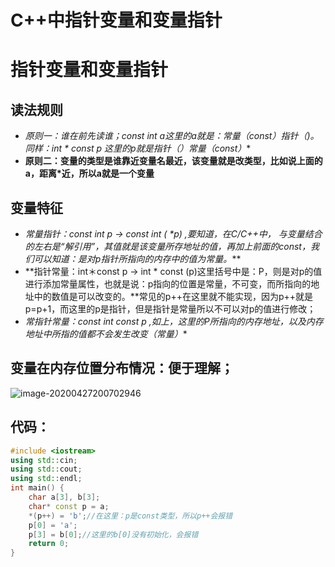 # C++中指针变量和变量指针


# **指针变量和变量指针**

## **读法规则**

- **原则一：谁在前先读谁；const int* a这里的a就是：常量（const）指针（*)。同样：int * const p 这里的p就是指针（*）常量（const）**
- **原则二：变量的类型是谁靠近变量名最近，该变量就是改类型，比如说上面的a，距离*近，所以a就是一个变量**



## **变量特征**

- **常量指针：const int* p   -> const int ( \*p) ,要知道，在C/C++中，* *与变量结合的左右是“解引用”，其值就是该变量所存地址的值，再加上前面的const，我们可以知道：是对p指针所指向的内存中的值为常量。***
- **指针常量：int＊const p -> int * const (p)这里括号中是：P，则是对p的值进行添加常量属性，也就是说：p指向的位置是常量，不可变，而所指向的地址中的数值是可以改变的。**常见的p++在这里就不能实现，因为p++就是p=p+1，而这里的p是指针，但是指针是常量所以不可以对p的值进行修改；
- **常指针常量：const int* const p ,如上，这里的P所指向的内存地址，以及内存地址中所指的值都不会发生改变（常量）**



## 变量在内存位置分布情况：便于理解；

![image-20200427200702946](img/%E6%8C%87%E9%92%88%E5%8F%98%E9%87%8F%E5%92%8C%E5%8F%98%E9%87%8F%E6%8C%87%E9%92%88/image-20200427200702946.png)





## 代码：

~~~cpp
#include <iostream>
using std::cin;
using std::cout;
using std::endl;
int main() {
	char a[3], b[3];
	char* const p = a;
	*(p++) = 'b';//在这里：p是const类型，所以p++会报错
	p[0] = 'a';
	p[3] = b[0];//这里的b[0]没有初始化，会报错
	return 0;
}
~~~



